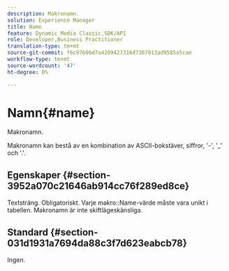 ```yaml
---
description: Makronamn.
solution: Experience Manager
title: Namn
feature: Dynamic Media Classic,SDK/API
role: Developer,Business Practitioner
translation-type: tm+mt
source-git-commit: f6c97606d7a4209427316d7367013ad9585a5cae
workflow-type: tm+mt
source-wordcount: '47'
ht-degree: 0%

---
```



# Namn{#name}

Makronamn.

Makronamn kan bestå av en kombination av ASCII-bokstäver, siffror, &#39;-&#39;, &#39;_&#39; och &#39;.&#39;.

## Egenskaper {#section-3952a070c21646ab914cc76f289ed8ce}

Textsträng. Obligatoriskt. Varje makro::Name-värde måste vara unikt i tabellen. Makronamn är inte skiftlägeskänsliga.

## Standard {#section-031d1931a7694da88c3f7d623eabcb78}

Ingen.
